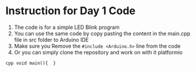 # Instruction for Day 1 Code

1. The code is for a simple LED Blink program
2. You can use the same code by copy pasting the content in the main.cpp file in src folder to Arduino IDE
3. Make sure you Remove the `#include <Arduino.h>` line from the code
4. Or you can simply clone the repository and work on with it platformio

`cpp void main(){  } `
